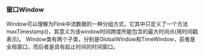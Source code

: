 ### 窗口Window

Window可以理解为Flink中流数据的一种分组方式，它其中只定义了一个方法maxTimestamp()，其意义为该window时间跨度所能包含的最大时间点(用时间戳表示)。
Window类有两个子类，分别是GlobalWindow和TimeWindow，前者是全局窗口，而后者是具有起止时间的时间窗口。
